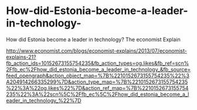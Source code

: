 How-did-Estonia-become-a-leader-in-technology-
==============================================

How did Estonia become a leader in technology? The economist Explain

http://www.economist.com/blogs/economist-explains/2013/07/economist-explains-21?fb_action_ids=10152673155754235&fb_action_types=og.likes&fb_ref=scn%2Ffb_ec%2Fhow_did_estonia_become_a_leader_in_technology_&fb_source=feed_opengraph&action_object_map=%7B%2210152673155754235%22%3A204914266335299%7D&action_type_map=%7B%2210152673155754235%22%3A%22og.likes%22%7D&action_ref_map=%7B%2210152673155754235%22%3A%22scn%5C%2Ffb_ec%5C%2Fhow_did_estonia_become_a_leader_in_technology_%22%7D
